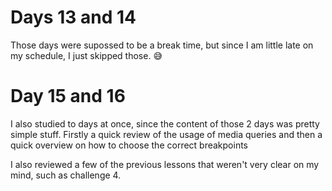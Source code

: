 # Days 13 and 14

Those days were supossed to be a break time, but since I am little late on my schedule, I just skipped those. 😅

# Day 15 and 16

I also studied to days at once, since the content of those 2 days was pretty simple stuff. Firstly a quick review of the usage of media queries and then a quick overview on how to choose the correct breakpoints

I also reviewed a few of the previous lessons that weren't very clear on my mind, such as challenge 4.
